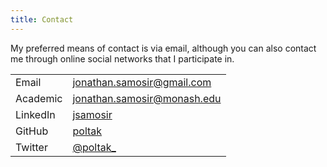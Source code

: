 ```yaml
---
title: Contact
---
```


My preferred means of contact is via email, although you can also contact me through online social networks that I participate
in.

|           |                                                                   |
| --------- | ----------------------------------------------------------------- |
| Email     | [jonathan.samosir@gmail.com](mailto:jonathan.samosir@gmail.com)   |
| Academic  | [jonathan.samosir@monash.edu](mailto:jonathan.samosir@monash.edu) |
| LinkedIn  | [jsamosir](http://www.linkedin.com/in/jsamosir)                   |
| GitHub    | [poltak](http://www.github.com/poltak)                            |
| Twitter   | [@poltak_](http://www.twitter.com/poltak_)                        |

